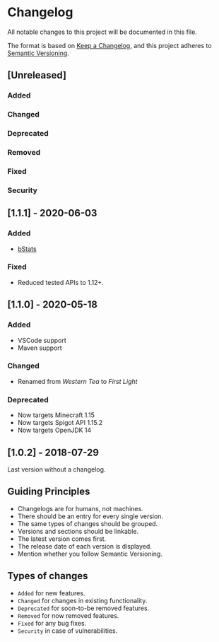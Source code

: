 # Changelog

All notable changes to this project will be documented in this file.

The format is based on [Keep a Changelog](https://keepachangelog.com/en/1.0.0/), and this project adheres to [Semantic Versioning](https://semver.org/spec/v2.0.0.html).

## [Unreleased]

### Added

### Changed

### Deprecated

### Removed

### Fixed

### Security

## [1.1.1] - 2020-06-03

### Added

- [bStats](https://bstats.org/plugin/bukkit/_/7722)

### Fixed

- Reduced tested APIs to 1.12+.

## [1.1.0] - 2020-05-18

### Added

- VSCode support
- Maven support

### Changed

- Renamed from _Western Tea_ to _First Light_

### Deprecated

- Now targets Minecraft 1.15
- Now targets Spigot API 1.15.2
- Now targets OpenJDK 14

## [1.0.2] - 2018-07-29

Last version without a changelog.

## Guiding Principles

- Changelogs are for humans, not machines.
- There should be an entry for every single version.
- The same types of changes should be grouped.
- Versions and sections should be linkable.
- The latest version comes first.
- The release date of each version is displayed.
- Mention whether you follow Semantic Versioning.

## Types of changes

- `Added` for new features.
- `Changed` for changes in existing functionality.
- `Deprecated` for soon-to-be removed features.
- `Removed` for now removed features.
- `Fixed` for any bug fixes.
- `Security` in case of vulnerabilities.
